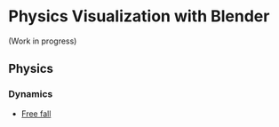 # Physics Visualization with Blender

(Work in progress)

## Physics

### Dynamics

- [Free fall](./Physics/freefall.m4v)

